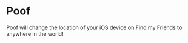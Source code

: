 # Poof
Poof will change the location of your iOS device on Find my Friends to anywhere in the world!
